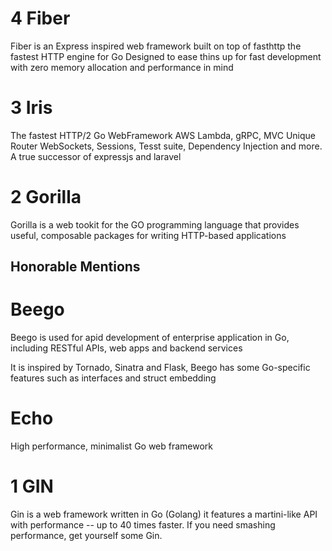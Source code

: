 # 4 Fiber

Fiber is an Express inspired web framework built on top of fasthttp the fastest HTTP engine for Go Designed to ease thins up for fast development with zero memory allocation and performance in mind

# 3 Iris

The fastest HTTP/2 Go WebFramework AWS Lambda, gRPC, MVC Unique Router WebSockets, Sessions, Tesst suite, Dependency Injection and more. A true successor of expressjs and laravel

# 2 Gorilla 

Gorilla is a web tookit for the GO programming language that provides useful, composable packages for writing HTTP-based applications

## Honorable Mentions

#  Beego 

Beego is used for apid development of enterprise application in Go, including RESTful APIs, web apps and backend services

It is inspired by Tornado, Sinatra and Flask, Beego has some Go-specific features such as interfaces and struct embedding

# Echo

High performance, minimalist Go web framework

# 1 GIN

Gin is a web framework written in Go (Golang) it features a martini-like API with performance -- up to 40 times faster. If you need smashing performance, get yourself some Gin.
